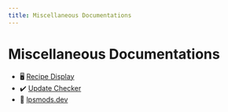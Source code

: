 ```yaml
---
title: Miscellaneous Documentations
---
```


# Miscellaneous Documentations

- :desktop_computer: [Recipe Display](./recipe-display/index.md)
- :heavy_check_mark: [Update Checker](./update-checker/index.md)
- :toolbox: [lpsmods.dev](./lpsmods/index.md)

<!-- ## Tools -->
<!-- - :wrench: [Develop Multiloader](./develop-multiloader.md) -->
